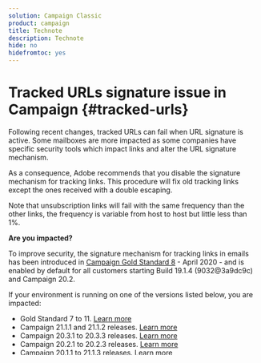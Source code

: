 ```yaml
---
solution: Campaign Classic
product: campaign
title: Technote
description: Technote
hide: no
hidefromtoc: yes
---
```

# Tracked URLs signature issue in Campaign {#tracked-urls}

Following recent changes, tracked URLs can fail when URL signature is active. Some mailboxes are more impacted as some companies have specific security tools which impact links and alter the URL signature mechanism.

As a consequence, Adobe recommends that you disable the signature mechanism for tracking links. This procedure will fix old tracking links except the ones received with a double escaping.

Note that unsubscription links will fail with the same frequency than the other links, the frequency is variable from host to host but little less than 1%.

**Are you impacted?**

To improve security, the signature mechanism for tracking links in emails has been introduced in [Campaign Gold Standard 8](../rn/using/gold-standard.md#gs8) - April 2020 - and is enabled by default for all customers starting Build 19.1.4 (9032@3a9dc9c) and Campaign 20.2.

If your environment is running on one of the versions listed below, you are impacted:

* Gold Standard 7 to 11. [Learn more](../rn/using/gold-standard.md)
* Campaign 21.1.1 and 21.1.2 releases. [Learn more](../rn/using/latest-release.md)
* Campaign 20.3.1 to 20.3.3 releases. [Learn more](../rn/using/release--20-3.md)
* Campaign 20.2.1 to 20.2.3 releases. [Learn more](../rn/using/release--20-2.md)
* Campaign 20.1.1 to 21.1.3 releases. [Learn more](../rn/using/release--20-1.md)
* Campaign 19.2.2 to 19.2.3 releases. [Learn more](../rn/using/release--19-2.md)
* Campaign 19.1.5 to 19.1.7 releases. [Learn more](../rn/using/release--19-1.md)

Learn how to check your version [in this section](../platform/using/launching-adobe-campaign.md#getting-your-campaign-version).

**How to update?**

**Hosted and hybrid customers** must reach out to [Customer Care](https://helpx.adobe.com/enterprise/using/support-for-experience-cloud.html) to have this mechanism disabled.

**On-premise customers** can follow the step below :

1. In the [server configuration file](../installation/using/the-server-configuration-file.md) (serverConf.xml), change **signEmailLinks** to **false**.
1. Restart the **nlserver** service.
1. On the tracking server, restart the web server (apache2 on Debian, httpd on CentOS/RedHat, IIS on Windows).

    ```
    nlserver restart web
    ```

>[!NOTE]
>
>The **config-`<instance>`.xml** file overrides the **serverConf.xml** settings. If the  if the **signEmailLinks** is present in the  **config-`<instance>`.xml** (where **instance** is the name of the instance), it must also be turned to **false**.
>

**What is the impact?**

The maintenance requires a maximum of 25 minutes downtime and during this period all the deliveries, tracking links and API calls will not work.

Once the update is done, all links will work as expected.
